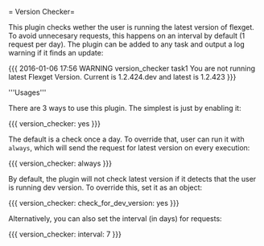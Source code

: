 = Version Checker=

This plugin checks wether the user is running the latest version of flexget. To avoid unnecesary requests, this happens on an interval by default (1 request per day).
The plugin can be added to any task and output a log warning if it finds an update:

{{{
2016-01-06 17:56 WARNING  version_checker task1           You are not running latest Flexget Version. Current is 1.2.424.dev and latest is 1.2.423
}}}

'''Usages'''

There are 3 ways to use this plugin. The simplest is just by enabling it:

{{{
version_checker: yes
}}}

The default is a check once a day. To override that, user can run it with `always`, which will send the request for latest version on every execution:

{{{
version_checker: always
}}}

By default, the plugin will not check latest version if it detects that the user is running dev version. To override this, set it as an object:

{{{
version_checker:
  check_for_dev_version: yes
}}}

Alternatively, you can also set the interval (in days) for requests:

{{{
version_checker:
  interval: 7
}}}

